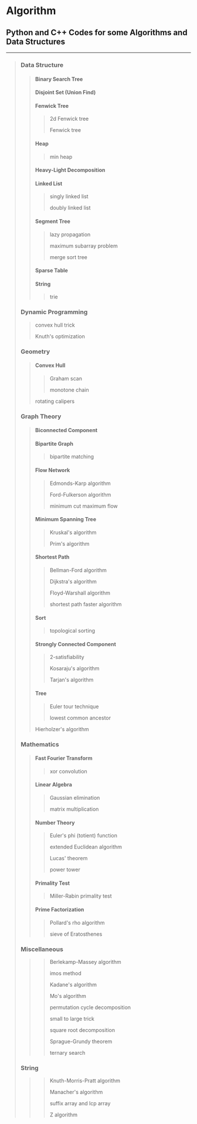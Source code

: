 # Algorithm
## Python and C++ Codes for some Algorithms and Data Structures
***
> ### Data Structure
> > #### Binary Search Tree
> > #### Disjoint Set (Union Find)
> > #### Fenwick Tree
> > > 2d Fenwick tree
> > > 
> > > Fenwick tree
> > #### Heap
> > > min heap
> > #### Heavy-Light Decomposition
> > #### Linked List
> > > singly linked list
> > > 
> > > doubly linked list
> > #### Segment Tree
> > > lazy propagation
> > >
> > > maximum subarray problem
> > > 
> > > merge sort tree
> > #### Sparse Table
> > #### String
> > > trie
>
> ### Dynamic Programming
> > convex hull trick
> >
> > Knuth's optimization
> ### Geometry
> > #### Convex Hull
> > > Graham scan
> > > 
> > > monotone chain
> > 
> > rotating calipers
> ### Graph Theory
> > #### Biconnected Component
> > #### Bipartite Graph
> > > bipartite matching
> > #### Flow Network
> > > Edmonds-Karp algorithm
> > > 
> > > Ford-Fulkerson algorithm
> > > 
> > > minimum cut maximum flow
> > #### Minimum Spanning Tree
> > > Kruskal's algorithm
> > > 
> > > Prim's algorithm
> > #### Shortest Path
> > > Bellman-Ford algorithm
> > > 
> > > Dijkstra's algorithm
> > > 
> > > Floyd-Warshall algorithm
> > > 
> > > shortest path faster algorithm
> > #### Sort
> > > topological sorting
> > #### Strongly Connected Component
> > > 2-satisfiability
> > > 
> > > Kosaraju's algorithm
> > > 
> > > Tarjan's algorithm
> > #### Tree
> > > Euler tour technique
> > > 
> > > lowest common ancestor
> >
> > Hierholzer's algorithm
> ### Mathematics
> > #### Fast Fourier Transform
> > > xor convolution
> > #### Linear Algebra
> > > Gaussian elimination
> > > 
> > > matrix multiplication
> > #### Number Theory
> > > Euler's phi (totient) function
> > > 
> > > extended Euclidean algorithm
> > > 
> > > Lucas' theorem
> > > 
> > > power tower
> > #### Primality Test
> > > Miller-Rabin primality test
> > #### Prime Factorization
> > > Pollard's rho algorithm
> > > 
> > > sieve of Eratosthenes
>
> ### Miscellaneous
> > > Berlekamp-Massey algorithm
> > > 
> > > imos method
> > > 
> > > Kadane's algorithm
> > > 
> > > Mo's algorithm
> > > 
> > > permutation cycle decomposition
> > > 
> > > small to large trick
> > > 
> > > square root decomposition
> > > 
> > > Sprague-Grundy theorem
> > > 
> > > ternary search
>
> ### String
> > > Knuth-Morris-Pratt algorithm
> > > 
> > > Manacher's algorithm
> > > 
> > > suffix array and lcp array
> > > 
> > > Z algorithm
